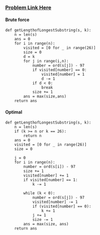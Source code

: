 ### [Problem Link Here](https://www.codingninjas.com/codestudio/guided-paths/data-structures-algorithms/content/118626/offering/1377986?leftPanelTab=1)

#### Brute force 
```
def getLengthofLongestSubstring(s, k):
    n = len(s)
    ans = 0
    for i in range(n):
        visited = [0 for _ in range(26)]
        size = 0
        d = k
        for j in range(i,n):
            number = ord(s[j]) - 97
            if visited[number] == 0:
                visited[number] = 1
                d -= 1
            if d < 0:
                break                
            size += 1
        ans = max(size,ans)
    return ans 
```

#### Optimal 
```
def getLengthofLongestSubstring(s, k):
    n = len(s)
    if (k >= n or k == 26):
        return n
    ans = 0
    visited = [0 for _ in range(26)]
    size = 0

    j = 0
    for i in range(n):
        number = ord(s[i]) - 97
        size += 1        
        visited[number] += 1
        if visited[number] == 1:
            k -= 1

        while (k < 0):
            number = ord(s[j]) - 97
            visited[number] -= 1
            if (visited[number] == 0):
                k += 1
            j += 1
            size -= 1
        ans = max(size, ans)
    return ans
```
